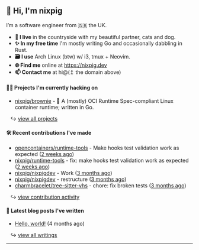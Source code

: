 ## 🐽 Hi, I'm nixpig

I’m a software engineer from 🇬🇧 the UK.

- **🏡 I live** in the countryside with my beautiful partner, cats and dog.
- **✨ In my free time** I'm mostly writing Go and occasionally dabbling in Rust. 
- **🗃️ I use** Arch Linux (btw) w/ i3, tmux + Neovim.
- **🌐 Find me** online at https://nixpig.dev
- **📫 Contact me** at hi@(↥ the domain above)

#### 👨‍💻 Projects I'm currently hacking on

- [nixpig/brownie](https://github.com/nixpig/brownie) - 🍪 A (mostly) OCI Runtime Spec-compliant Linux container runtime; written in Go.

&nbsp;&nbsp; ↪ [view all projects](https://github.com/nixpig?tab=repositories&q=&type=public&language=&sort=stargazers)


#### 🛠️ Recent contributions I've made


- [opencontainers/runtime-tools](https://github.com/opencontainers/runtime-tools) - Make hooks test validation work as expected ([2 weeks ago](https://github.com/opencontainers/runtime-tools/pull/782))
- [nixpig/runtime-tools](https://github.com/nixpig/runtime-tools) - fix: make hooks test validation work as expected ([2 weeks ago](https://github.com/nixpig/runtime-tools/pull/1))
- [nixpig/nixpigdev](https://github.com/nixpig/nixpigdev) - Work ([3 months ago](https://github.com/nixpig/nixpigdev/pull/20))
- [nixpig/nixpigdev](https://github.com/nixpig/nixpigdev) - restructure ([3 months ago](https://github.com/nixpig/nixpigdev/pull/19))
- [charmbracelet/tree-sitter-vhs](https://github.com/charmbracelet/tree-sitter-vhs) - chore: fix broken tests ([3 months ago](https://github.com/charmbracelet/tree-sitter-vhs/pull/15))

&nbsp;&nbsp; ↪ [view contribution activity](#js-contribution-activity)

#### 📝 Latest blog posts I've written


- [Hello, world!](https://medium.com/@nixpig/hello-world-a1748c140e5a?source=rss-6adcb4b40ca1------2) (4 months ago)

&nbsp;&nbsp; ↪ [view all writings](https://nixpig.com)

--- 

